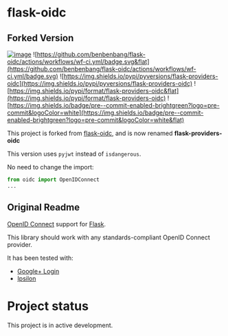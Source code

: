 # flask-oidc

## Forked Version

[![image](https://img.shields.io/pypi/v/flask-providers-oidc.svg?style=flat)](https://pypi.python.org/pypi/flask-oidc) ![https://github.com/benbenbang/flask-oidc/actions/workflows/wf-ci.yml/badge.svg&flat](https://github.com/benbenbang/flask-oidc/actions/workflows/wf-ci.yml/badge.svg) ![https://img.shields.io/pypi/pyversions/flask-providers-oidc](https://img.shields.io/pypi/pyversions/flask-providers-oidc) ![https://img.shields.io/pypi/format/flask-providers-oidc&flat](https://img.shields.io/pypi/format/flask-providers-oidc) ![https://img.shields.io/badge/pre--commit-enabled-brightgreen?logo=pre-commit&logoColor=white](https://img.shields.io/badge/pre--commit-enabled-brightgreen?logo=pre-commit&logoColor=white&flat)

This project is forked from [flask-oidc](https://github.com/puiterwijk/flask-oidc), and is now renamed **flask-providers-oidc**

This version uses `pyjwt` instead of `isdangerous`.

No need to change the import:

```python
from oidc import OpenIDConnect
...
```

## Original Readme

[OpenID Connect](https://openid.net/connect/) support for [Flask](http://flask.pocoo.org/).

This library should work with any standards-compliant OpenID Connect provider.

It has been tested with:

-   [Google+ Login](https://developers.google.com/accounts/docs/OAuth2Login)
-   [Ipsilon](https://ipsilon-project.org/)

# Project status

This project is in active development.
